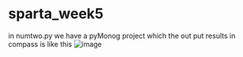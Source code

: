 # sparta_week5

in numtwo.py we have a pyMonog project which the out put results in compass is like this
![image](https://user-images.githubusercontent.com/56511374/218128312-43381ef9-25ed-4695-aa1a-f7aab22e834b.png)
